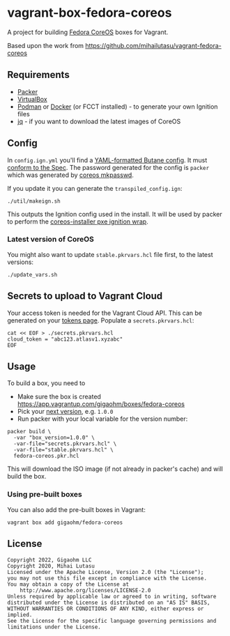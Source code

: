 # vagrant-box-fedora-coreos

A project for building [Fedora CoreOS](https://getfedora.org/en/coreos?stream=stable) boxes for Vagrant.

Based upon the work from https://github.com/mihailutasu/vagrant-fedora-coreos

## Requirements
- [Packer](https://www.packer.io/)
- [VirtualBox](https://www.virtualbox.org)
- [Podman](https://podman.io/) or [Docker](https://www.docker.com/) (or FCCT installed) - to generate your own Ignition files
- [jq](https://stedolan.github.io/jq/) - if you want to download the latest images of CoreOS
## Config

In `config.ign.yml` you'll find a [YAML-formatted Butane config](https://docs.fedoraproject.org/en-US/fedora-coreos/producing-ign/).
It must [conform to the Spec](https://coreos.github.io/butane/specs/).
The password generated for the config is `packer` which was generated by [coreos mkpasswd](https://docs.fedoraproject.org/en-US/fedora-coreos/authentication/#_using_password_authentication).

If you update it you can generate the `transpiled_config.ign`:

```shell
./util/makeign.sh
```

This outputs the Ignition config used in the install. It will be used by packer to perform the [coreos-installer pxe ignition wrap](https://coreos.github.io/coreos-installer/cmd/pxe/#coreos-installer-pxe-ignition-wrap).

### Latest version of CoreOS

You might also want to update `stable.pkrvars.hcl` file first, to the latest versions:

```shell
./update_vars.sh
```

## Secrets to upload to Vagrant Cloud

Your access token is needed for the Vagrant Cloud API. This can be generated on your [tokens page](https://app.vagrantup.com/settings/security). Populate a `secrets.pkrvars.hcl`:

```shell
cat << EOF > ./secrets.pkrvars.hcl
cloud_token = "abc123.atlasv1.xyzabc"
EOF
```

## Usage

To build a box, you need to

 - Make sure the box is created https://app.vagrantup.com/gigaohm/boxes/fedora-coreos
 - Pick your [next version](https://guides.rubygems.org/patterns/#semantic-versioning), e.g. `1.0.0`
 - Run packer with your local variable for the version number:

```shell
packer build \
  -var "box_version=1.0.0" \
  -var-file="secrets.pkrvars.hcl" \
  -var-file="stable.pkrvars.hcl" \
  fedora-coreos.pkr.hcl
```

This will download the ISO image (if not already in packer's cache) and will build the box.

### Using pre-built boxes
You can also add the pre-built boxes in Vagrant:

```shell
vagrant box add gigaohm/fedora-coreos
```

## License

```text
Copyright 2022, Gigaohm LLC
Copyright 2020, Mihai Lutasu
Licensed under the Apache License, Version 2.0 (the "License");
you may not use this file except in compliance with the License.
You may obtain a copy of the License at
    http://www.apache.org/licenses/LICENSE-2.0
Unless required by applicable law or agreed to in writing, software
distributed under the License is distributed on an "AS IS" BASIS,
WITHOUT WARRANTIES OR CONDITIONS OF ANY KIND, either express or implied.
See the License for the specific language governing permissions and
limitations under the License.
```
